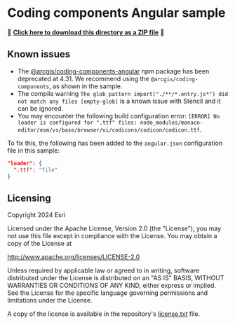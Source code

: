 
# Coding components Angular sample

📁 **[Click here to download this directory as a ZIP file](https://esri.github.io/jsapi-resources/zips/coding-components-sample-angular.zip)** 📁

## Known issues
* The [@arcgis/coding-components-angular](https://www.npmjs.com/package/@arcgis/coding-components-angular) npm package has been deprecated at 4.31.  We recommend using the `@arcgis/coding-components`, as shown in the sample.
* The compile warning `The glob pattern import("./**/*.entry.js*") did not match any files [empty-glob]` is a known issue with Stencil and it can be ignored. 
* You may encounter the following build configuration error:
`[ERROR] No loader is configured for ".ttf" files: node_modules/monaco-editor/esm/vs/base/browser/ui/codicons/codicon/codicon.ttf`.

To fix this, the following has been added to the `angular.json` configuration file in this sample:

```json
"loader": {
  ".ttf": "file"
}
```

## Licensing
Copyright 2024 Esri

Licensed under the Apache License, Version 2.0 (the "License");
you may not use this file except in compliance with the License.
You may obtain a copy of the License at

   http://www.apache.org/licenses/LICENSE-2.0

Unless required by applicable law or agreed to in writing, software
distributed under the License is distributed on an "AS IS" BASIS,
WITHOUT WARRANTIES OR CONDITIONS OF ANY KIND, either express or implied.
See the License for the specific language governing permissions and
limitations under the License.

A copy of the license is available in the repository's [license.txt](https://github.com/Esri/jsapi-resources/blob/master/license.txt) file.
